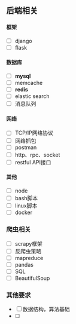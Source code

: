 ## 后端相关

#### 框架

- [ ]  django
- [ ]  flask

#### 数据库

- [ ]  **mysql**
- [ ]  memcache
- [ ]  **redis**
- [ ]  elastic search
- [ ]  消息队列

#### 网络

- [ ]  TCP/IP网络协议
- [ ]  网络抓包
- [ ]  postman
- [ ]  http、rpc、socket
- [ ]  restful API接口

#### 其他

- [ ]  node
- [ ]  bash脚本
- [ ]  linux脚本
- [ ]  docker

### 爬虫相关

- [ ]  scrapy框架
- [ ]  反爬虫策略
- [ ]  mapreduce
- [ ]  pandas
- [ ]  SQL
- [ ]  BeautifulSoup

### 其他要求

- [ ]  数据结构，算法基础
- [ ]  